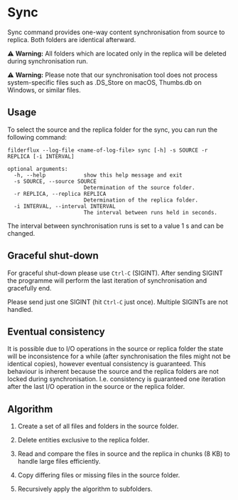 # Sync

Sync command provides one-way content synchronisation from source to replica. Both folders are identical afterward.

⚠️ **Warning:** All folders which are located only in the replica will be deleted during synchronisation run.

⚠️ **Warning:** Please note that our synchronisation tool does not process system-specific files such as .DS_Store on macOS, Thumbs.db on Windows, or similar files.

## Usage

To select the source and the replica folder for the sync, you can run the following command:

```
filderflux --log-file <name-of-log-file> sync [-h] -s SOURCE -r REPLICA [-i INTERVAL]

optional arguments:
  -h, --help            show this help message and exit
  -s SOURCE, --source SOURCE
                        Determination of the source folder.
  -r REPLICA, --replica REPLICA
                        Determination of the replica folder.
  -i INTERVAL, --interval INTERVAL
                        The interval between runs held in seconds.
```
The interval between synchronisation runs is set to a value 1 s and can be changed.


## Graceful shut-down

For graceful shut-down please use `Ctrl-C` (SIGINT). After sending SIGINT the programme will perform the last iteration of synchronisation and gracefully end.

Please send just one SIGINT (hit `Ctrl-C` just once). Multiple SIGINTs are not handled.

## Eventual consistency

It is possible due to I/O operations in the source or replica folder the state will be inconsistence for a while (after synchronisation the files might not be identical copies), however eventual consistency is guaranteed. This behaviour is inherent because the source and the replica folders are not locked during synchronisation. I.e. consistency is guaranteed one iteration after the last I/O operation in the source or the replica folder.

## Algorithm

1. Create a set of all files and folders in the source folder.

2. Delete entities exclusive to the replica folder.

3. Read and compare the files in source and the replica in chunks (8 KB) to handle large files efficiently.

4. Copy differing files or missing files in the source folder.

5. Recursively apply the algorithm to subfolders.

